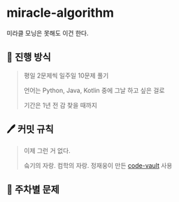 # miracle-algorithm
미라클 모닝은 못해도 이건 한다.  

## :pushpin: 진행 방식
> 평일 2문제씩 일주일 10문제 풀기
>
> 언어는 Python, Java, Kotlin 중에 그날 하고 싶은 걸로
>
> 기간은 1년 전 감 찾을 때까지

## 🖊 커밋 규칙
> 이제 그런 거 없다.
> 
> 슼기의 자랑. 컴학의 자랑. 정재웅이 만든 [code-vault](https://github.com/woong-jae/code-vault) 사용

## 📝 주차별 문제
